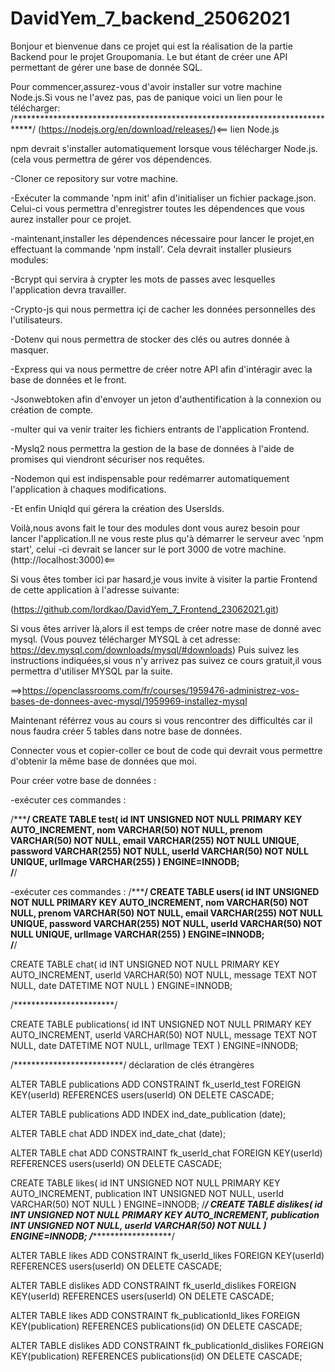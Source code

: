 ﻿# DavidYem_7_backend_25062021
Bonjour et bienvenue dans ce projet qui est la réalisation de la partie Backend pour le projet Groupomania.
Le but étant de créer une API permettant de gérer une base de donnée SQL.

Pour commencer,assurez-vous d'avoir installer sur votre machine Node.js.Si vous ne l'avez pas, pas de panique voici un lien pour le télécharger:
/****************************************************************************/
(https://nodejs.org/en/download/releases/)<== lien Node.js

npm devrait s'installer automatiquement lorsque vous télécharger Node.js.(cela vous permettra de gérer vos dépendences.

-Cloner ce repository sur votre machine.

-Exécuter la commande 'npm init' afin d'initialiser un fichier package.json.
Celui-ci vous permettra d'enregistrer toutes les dépendences que vous aurez installer pour ce projet.

-maintenant,installer les dépendences  nécessaire pour lancer le projet,en effectuant la commande 'npm install'.
Cela devrait installer plusieurs modules:

-Bcrypt qui servira à crypter les mots de passes avec lesquelles l'application devra travailler.

-Crypto-js qui nous permettra içi de cacher les données personnelles des l'utilisateurs.

-Dotenv qui nous permettra de stocker des clés ou autres donnée à masquer.

-Express qui va nous permettre de créer notre API afin d'intéragir avec la base de données et le front.

-Jsonwebtoken afin d'envoyer un jeton d'authentification à la connexion ou création de compte.

-multer qui va venir traiter les fichiers entrants de l'application Frontend.

-Myslq2 nous permettra la gestion de la base de données à l'aide de promises qui viendront sécuriser nos requêtes.

-Nodemon qui est indispensable pour redémarrer automatiquement l'application à chaques modifications.

-Et enfin UniqId qui gérera la création des UsersIds.

Voilà,nous avons fait le tour des modules dont vous aurez besoin pour lancer l'application.Il ne vous reste plus qu'à démarrer le serveur avec 'npm start',
celui -ci devrait se lancer sur le port 3000 de votre machine. (http://localhost:3000)<==

Si vous êtes tomber ici par hasard,je vous invite à visiter la partie Frontend de cette application à l'adresse suivante:

(https://github.com/lordkao/DavidYem_7_Frontend_23062021.git)

Si vous êtes arriver là,alors il est temps de créer notre mase de donné avec mysql.
(Vous pouvez télécharger MYSQL à cet adresse: https://dev.mysql.com/downloads/mysql/#downloads)
Puis suivez les instructions indiquées,si vous n'y arrivez pas suivez ce cours gratuit,il vous permettra d'utiliser MYSQL par la suite.

==>https://openclassrooms.com/fr/courses/1959476-administrez-vos-bases-de-donnees-avec-mysql/1959969-installez-mysql

Maintenant référrez vous au cours si vous rencontrer des difficultés car il nous faudra créer 5 tables dans notre base de données.


Connecter vous et copier-coller ce bout de code qui devrait vous permettre d'obtenir la même base de données que moi.

Pour créer votre base de données : 

-exécuter ces commandes :


/*****************/
CREATE TABLE test(
id INT UNSIGNED NOT NULL PRIMARY KEY AUTO_INCREMENT,
nom VARCHAR(50) NOT NULL,
prenom VARCHAR(50) NOT NULL,
email VARCHAR(255) NOT NULL UNIQUE,
password VARCHAR(255) NOT NULL,
userId VARCHAR(50) NOT NULL UNIQUE,
urlImage VARCHAR(255)
)
ENGINE=INNODB;	
/**************/

-exécuter ces commandes :
/*****************/
CREATE TABLE users(
id INT UNSIGNED NOT NULL PRIMARY KEY AUTO_INCREMENT,
nom VARCHAR(50) NOT NULL,
prenom VARCHAR(50) NOT NULL,
email VARCHAR(255) NOT NULL UNIQUE,
password VARCHAR(255) NOT NULL,
userId VARCHAR(50) NOT NULL UNIQUE,
urlImage VARCHAR(255)
)
ENGINE=INNODB;	
/**************/

CREATE TABLE chat(
id INT UNSIGNED NOT NULL PRIMARY KEY AUTO_INCREMENT,
userId VARCHAR(50) NOT NULL,
message TEXT NOT NULL,
date DATETIME NOT NULL
)
ENGINE=INNODB;

/***********************/

CREATE TABLE publications(
id INT UNSIGNED NOT NULL PRIMARY KEY AUTO_INCREMENT,
userId VARCHAR(50) NOT NULL,
message TEXT NOT NULL,
date DATETIME NOT NULL,
urlImage TEXT
)
ENGINE=INNODB;

/*************************/
déclaration de clés étrangères

ALTER TABLE publications
ADD CONSTRAINT fk_userId_test FOREIGN KEY(userId) REFERENCES users(userId) ON DELETE CASCADE;

ALTER TABLE publications
ADD INDEX ind_date_publication (date);

ALTER TABLE chat
ADD INDEX ind_date_chat (date);

ALTER TABLE chat
ADD CONSTRAINT fk_userId_chat FOREIGN KEY(userId) REFERENCES users(userId) ON DELETE CASCADE;

CREATE TABLE likes(
id INT UNSIGNED NOT NULL PRIMARY KEY AUTO_INCREMENT,
publication INT UNSIGNED NOT NULL,
userId VARCHAR(50) NOT NULL
)
ENGINE=INNODB;
/*****************************************/
CREATE TABLE dislikes(
id INT UNSIGNED NOT NULL PRIMARY KEY AUTO_INCREMENT,
publication INT UNSIGNED NOT NULL,
userId VARCHAR(50) NOT NULL
)
ENGINE=INNODB;
/***********************************************************/

ALTER TABLE likes
ADD CONSTRAINT fk_userId_likes FOREIGN KEY(userId) REFERENCES users(userId) ON DELETE CASCADE;


ALTER TABLE dislikes
ADD CONSTRAINT fk_userId_dislikes FOREIGN KEY(userId) REFERENCES users(userId) ON DELETE CASCADE;

ALTER TABLE likes
ADD CONSTRAINT fk_publicationId_likes FOREIGN KEY(publication) REFERENCES publications(id) ON DELETE CASCADE;

ALTER TABLE dislikes
ADD CONSTRAINT fk_publicationId_dislikes FOREIGN KEY(publication) REFERENCES publications(id) ON DELETE CASCADE;





